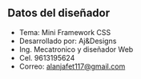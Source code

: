 ## Datos del diseñador

- Tema: Mini Framework CSS
- Desarrollado por: Aj&Designs
- Ing. Mecatronico y diseñador Web
- Cel. 9613195624
- Correo: alanjafet117@gmail.com
